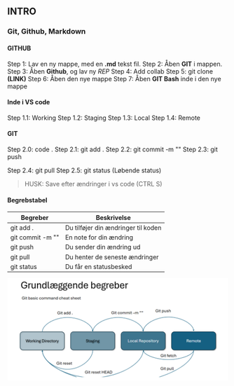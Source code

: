 ## INTRO
### Git, Github, Markdown

#### GITHUB
Step 1: Lav en ny mappe, med en **.md** tekst fil.
Step 2: Åben **GIT** i mappen.
Step 3: Åben **Github**, og lav ny *REP*
Step 4: Add collab
Step 5: git clone **(LINK)**
Step 6: Åben den nye mappe
Step 7: Åben **GIT Bash** inde i den nye mappe

#### Inde i VS code
Step 1.1: Working 
Step 1.2: Staging
Step 1.3: Local
Step 1.4: Remote

#### GIT
Step 2.0: code .
Step 2.1: git add .
Step 2.2: git commit -m ""
Step 2.3: git push

Step 2.4: git pull
Step 2.5: git status (Løbende status)

> HUSK: Save efter ændringer i vs code (CTRL S)

#### Begrebstabel
| Begreber | Beskrivelse |
|----------|-------------|
| git add . | Du tilføjer din ændringer til koden |
| git commit -m "" | En note for din ændring |
| git push | Du sender din ændring ud |
| git pull | Du henter de seneste ændringer |
| git status | Du får en statusbesked |

![alt text](picture.png-1.png)  
